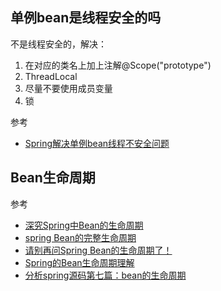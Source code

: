 ## 单例bean是线程安全的吗
不是线程安全的，解决：
1. 在对应的类名上加上注解@Scope("prototype")
2. ThreadLocal
3. 尽量不要使用成员变量
4. 锁

参考
- [Spring解决单例bean线程不安全问题](https://blog.csdn.net/weixin_42324471/article/details/90603651)

## Bean生命周期

参考
- [深究Spring中Bean的生命周期](https://www.cnblogs.com/javazhiyin/p/10905294.html)
- [spring Bean的完整生命周期](https://www.cnblogs.com/jasonboren/p/10660937.html)
- [请别再问Spring Bean的生命周期了！](https://www.jianshu.com/p/1dec08d290c1)
- [Spring的Bean生命周期理解](https://www.cnblogs.com/wgl-gdyuan/p/9911653.html)
- [分析spring源码第七篇：bean的生命周期](https://my.oschina.net/u/3209651/blog/1936713)

